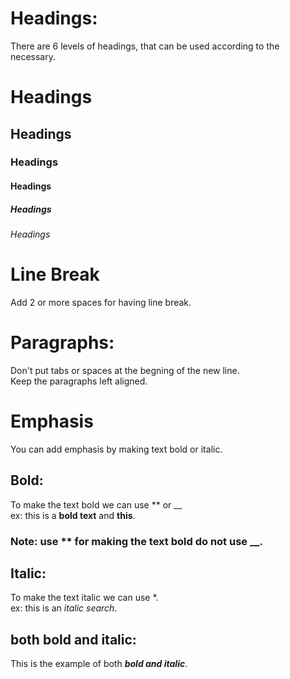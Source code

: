 # Headings:

There are 6 levels of headings, that can be used according to the necessary.
# Headings
## Headings
### Headings
#### Headings
##### Headings
###### Headings
  
# Line Break
Add 2 or more spaces for having line break.  
  
# Paragraphs:  
Don't put tabs or spaces at the begning of the new line.  
Keep the paragraphs left aligned.  
  
# Emphasis  
You can add emphasis by making text bold or italic.  
  
## Bold:  
To make the text bold we can use ** or __  
    ex: this is a **bold text** and __this__.  
  
### Note: use ** for making the text bold do not use __.  
  
## Italic:  
To make the text italic we can use *.  
    ex: this is an *italic search*.  
  
## both bold and italic:  
This is the example of both ***bold and italic***.  



